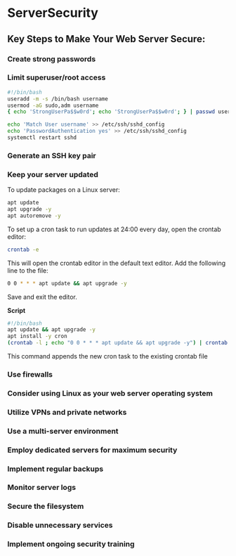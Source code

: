 # ServerSecurity
## Key Steps to Make Your Web Server Secure:
### Create strong passwords
### Limit superuser/root access
```bash
#!/bin/bash
useradd -m -s /bin/bash username
usermod -aG sudo,adm username
{ echo 'StrongUserPa$$w0rd'; echo 'StrongUserPa$$w0rd'; } | passwd username

echo 'Match User username' >> /etc/ssh/sshd_config
echo 'PasswordAuthentication yes' >> /etc/ssh/sshd_config
systemctl restart sshd
```
### Generate an SSH key pair
### Keep your server updated
To update packages on a Linux server:
```bash
apt update
apt upgrade -y
apt autoremove -y
```
To set up a cron task to run updates at 24:00 every day, open the crontab editor:
```bash
crontab -e
```
This will open the crontab editor in the default text editor. Add the following line to the file:
```bash
0 0 * * * apt update && apt upgrade -y
```
Save and exit the editor.

**Script**

```bash
#!/bin/bash
apt update && apt upgrade -y
apt install -y cron
(crontab -l ; echo "0 0 * * * apt update && apt upgrade -y") | crontab -
```
This command appends the new cron task to the existing crontab file


### Use firewalls
### Consider using Linux as your web server operating system
### Utilize VPNs and private networks
### Use a multi-server environment
### Employ dedicated servers for maximum security
### Implement regular backups
### Monitor server logs
### Secure the filesystem
### Disable unnecessary services
### Implement ongoing security training
